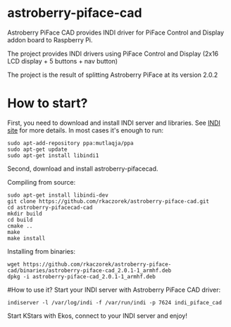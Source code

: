 # astroberry-piface-cad
Astroberry PiFace CAD provides INDI driver for PiFace Control and Display addon board to Raspberry Pi.

The project provides INDI drivers using PiFace Control and Display (2x16 LCD display + 5 buttons + nav button)

The project is the result of splitting Astroberry PiFace at its version 2.0.2

# How to start?
First, you need to download and install INDI server and libraries. See [INDI site](http://indilib.org/download.html) for more details.
In most cases it's enough to run:
```
sudo apt-add-repository ppa:mutlaqja/ppa
sudo apt-get update
sudo apt-get install libindi1
```
Second, download and install astroberry-pifacecad.

Compiling from source:
```
sudo apt-get install libindi-dev
git clone https://github.com/rkaczorek/astroberry-piface-cad.git
cd astroberry-pifacecad-cad
mkdir build
cd build
cmake ..
make
make install
```

Installing from binaries:
```
wget https://github.com/rkaczorek/astroberry-piface-cad/binaries/astroberry-piface-cad_2.0.1-1_armhf.deb
dpkg -i astroberry-piface-cad_2.0.1-1_armhf.deb
```

#How to use it?
Start your INDI server with Astroberry PiFace CAD driver:

`indiserver -l /var/log/indi -f /var/run/indi -p 7624 indi_piface_cad`

Start KStars with Ekos, connect to your INDI server and enjoy!
